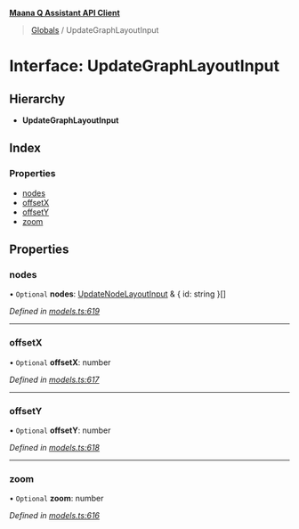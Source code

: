 **[Maana Q Assistant API Client](../README.md)**

> [Globals](../README.md) / UpdateGraphLayoutInput

# Interface: UpdateGraphLayoutInput

## Hierarchy

* **UpdateGraphLayoutInput**

## Index

### Properties

* [nodes](updategraphlayoutinput.md#nodes)
* [offsetX](updategraphlayoutinput.md#offsetx)
* [offsetY](updategraphlayoutinput.md#offsety)
* [zoom](updategraphlayoutinput.md#zoom)

## Properties

### nodes

• `Optional` **nodes**: [UpdateNodeLayoutInput](updatenodelayoutinput.md) & { id: string  }[]

*Defined in [models.ts:619](https://github.com/maana-io/q-assistant-client/blob/develop/src/models.ts#L619)*

___

### offsetX

• `Optional` **offsetX**: number

*Defined in [models.ts:617](https://github.com/maana-io/q-assistant-client/blob/develop/src/models.ts#L617)*

___

### offsetY

• `Optional` **offsetY**: number

*Defined in [models.ts:618](https://github.com/maana-io/q-assistant-client/blob/develop/src/models.ts#L618)*

___

### zoom

• `Optional` **zoom**: number

*Defined in [models.ts:616](https://github.com/maana-io/q-assistant-client/blob/develop/src/models.ts#L616)*
